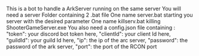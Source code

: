 This is a bot to handle a ArkServer running on the same server
You will need a server Folder containing 2 .bat file
One name server.bat starting you server with the desired parameter
One name killserv.bat killing ShooterGameServer.exe
You also need a config.json file containing :
"token": your discord bot token here,
"clientId": your client Id here,
"guildId": your guild Id here,
"ip": the ip of the arc server,
"password": the password of the ark server,
"port": the port of the RCON port
